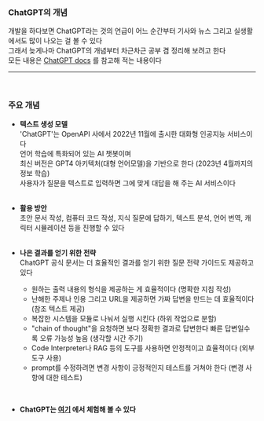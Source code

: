 ### ChatGPT의 개념

개발을 하다보면 ChatGPT라는 것의 언급이 어느 순간부터 기사와 뉴스 그리고 실생활에서도 많이 나오는 걸 볼 수 있다   
그래서 늦게나마 ChatGPT의 개념부터 차근차근 공부 겸 정리해 보려고 한다   
모든 내용은 [ChatGPT docs](https://platform.openai.com/docs/introduction) 를 참고해 적는 내용이다

---
<br>

### 주요 개념

- **텍스트 생성 모델**   
  'ChatGPT'는 OpenAPI 사에서 2022년 11월에 출시한 대화형 인공지능 서비스이다   
  언어 학습에 특화되어 있는 AI 챗봇이며   
  최신 버전은 GPT4 아키텍처(대형 언어모델)을 기반으로 한다 (2023년 4월까지의 정보 학습)   
  사용자가 질문을 텍스트로 입력하면 그에 맞게 대답을 해 주는 AI 서비스이다
  <br><br>


- **활용 방안**   
   초안 문서 작성, 컴퓨터 코드 작성, 지식 질문에 답하기, 텍스트 분석, 언어 번역, 캐릭터 시뮬레이션 등을 진행할 수 있다   
  <br>

- **나은 결과를 얻기 위한 전략**   
  ChatGPT 공식 문서는 더 효율적인 결과를 얻기 위한 질문 전략 가이드도 제공하고 있다

  - 원하는 출력 내용의 형식을 제공하는 게 효율적이다 (명확한 지침 작성)
  - 난해한 주제나 인용 그리고 URL을 제공하면 가짜 답변을 만드는 데 효율적이다 (참조 텍스트 제공)
  - 복잡한 시스템을 모듈로 나눠서 실행 시킨다 (하위 작업으로 분할)
  - "chain of thought"을 요청하면 보다 정확한 결과로 답변한다 빠른 답변일수록 오류 가능성 높음 (생각할 시간 주기)
  - Code Interpreter나 RAG 등의 도구를 사용하면 안정적이고 효율적이다 (외부 도구 사용)
  - prompt를 수정하려면 변경 사항이 긍정적인지 테스트를 거쳐야 한다 (변경 사항에 대한 테스트)
 
<br>

- **ChatGPT는 [여기](https://chatgpt.com/) 에서 체험해 볼 수 있다**
